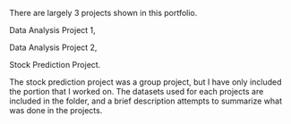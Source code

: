 There are largely 3 projects shown in this portfolio.

Data Analysis Project 1,

Data Analysis Project 2,

Stock Prediction Project.



The stock prediction project was a group project, but I have only included the portion that I worked on.
The datasets used for each projects are included in the folder, and a brief description attempts to summarize what was done in the projects.
